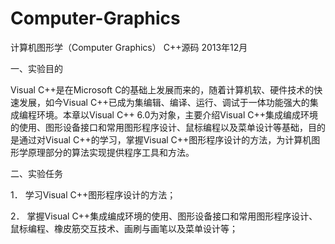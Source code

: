 Computer-Graphics
=================

计算机图形学（Computer Graphics） C++源码 2013年12月

一、实验目的

Visual C++是在Microsoft C的基础上发展而来的，随着计算机软、硬件技术的快速发展，如今Visual C++已成为集编辑、编译、运行、调试于一体功能强大的集成编程环境。本章以Visual C++ 6.0为对象，主要介绍Visual C++集成编成环境的使用、图形设备接口和常用图形程序设计、鼠标编程以及菜单设计等基础，目的是通过对Visual C++的学习，掌握Visual C++图形程序设计的方法，为计算机图形学原理部分的算法实现提供程序工具和方法。

二、实验任务

1． 学习Visual C++图形程序设计的方法；

2． 掌握Visual C++集成编成环境的使用、图形设备接口和常用图形程序设计、鼠标编程、橡皮筋交互技术、画刷与画笔以及菜单设计等；
